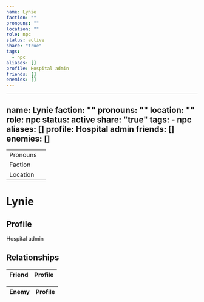 ```yaml
---
name: Lynie
faction: ""
pronouns: ""
location: ""
role: npc
status: active
share: "true"
tags:
  - npc
aliases: []
profile: Hospital admin
friends: []
enemies: []
---
```

---
name: Lynie
faction: ""
pronouns: ""
location: ""
role: npc
status: active
share: "true"
tags:
    - npc
aliases: []
profile: Hospital admin
friends: []
enemies: []
---


|  |  |
| ---- | ---- |
| Pronouns |  |
| Faction |  |
| Location |  |


# Lynie
## Profile
Hospital admin


## Relationships

| Friend | Profile |
| ------ | ------- |


| Enemy | Profile |
| ----- | ------- |

